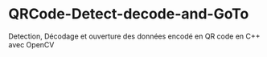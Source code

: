 # QRCode-Detect-decode-and-GoTo

Detection, Décodage et ouverture des données encodé en QR code en C++ avec OpenCV
